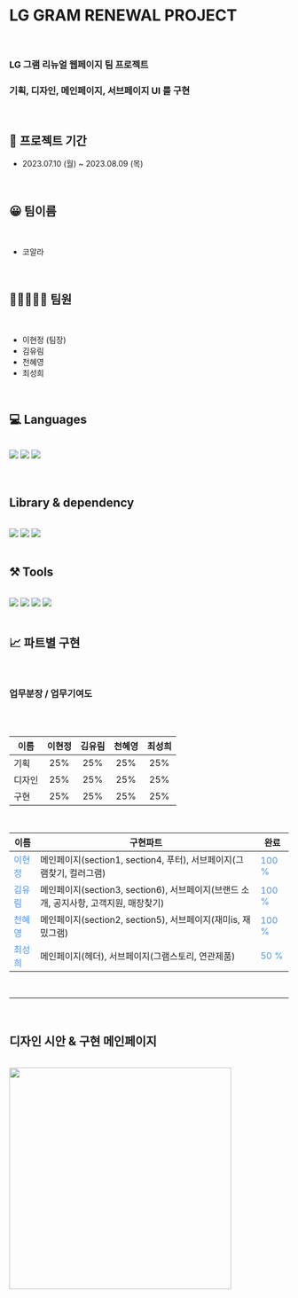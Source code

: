# LG GRAM RENEWAL PROJECT

<br>

### LG 그램 리뉴얼 웹페이지 팀 프로젝트

### 기획, 디자인, 메인페이지, 서브페이지 UI 를 구현

<br>

## 📁 프로젝트 기간

- 2023.07.10 (월) ~ 2023.08.09 (목)

<br>

## 😀 팀이름

<br>

- 코알라

<br>

## 🧑🏻‍🤝‍🧑🏻 팀원

<br>

- 이현정 (팀장)
- 김유림
- 천혜영
- 최성희

<br>

## 💻 Languages

<br>
<div>
  <img src="https://img.shields.io/badge/HTML5-E34F26?style=flat&logo=html5&logoColor=white"/>
  <img src="https://img.shields.io/badge/CSS3-1572B6?style=flat&logo=css3&logoColor=white"/>
  <img src="https://img.shields.io/badge/JAVASCRIPT-F7DF1E?style=flat&logo=javascript&logoColor=white"/>
</div>
<br>

<br>

## Library & dependency

<br>

<div>
<img src="https://img.shields.io/badge/JQUERY-0769AD?style=flat&logo=jquery&logoColor=white"/>
  <img src="https://img.shields.io/badge/BOOTSTRAP-7952B3?style=flat&logo=bootstrap&logoColor=white"/>
  <img src="https://img.shields.io/badge/normalizedotcss-E3695F?style=flat&logo=normalizedotcss&logoColor=white"/>
    
  
</div>

<br>

## ⚒️ Tools

<br>
<div>
  <img src="https://img.shields.io/badge/VISUALSTUDIOCODE-007ACC?style=flat&logo=VisualStudioCode&logoColor=white"/>
  <img src="https://img.shields.io/badge/SLACK-4A154B?style=flat&logo=Slack&logoColor=white"/>
  <img src="https://img.shields.io/badge/GITHUB-181717?style=flat&logo=Github&logoColor=white"/>
  <img src="https://img.shields.io/badge/figma-F24E1E?style=flat&logo=figma&logoColor=white"/>
</div>
<br>

## 📈 파트별 구현

<br>

### 업무분장 / 업무기여도

<br>

<br>

| 이름   | 이현정 | 김유림 | 천혜영 | 최성희 |
| ------ | :----: | :----: | :----: | :----: |
| 기획   |  25%   |  25%   |  25%   |  25%   |
| 디자인 |  25%   |  25%   |  25%   |  25%   |
| 구현   |  25%   |  25%   |  25%   |  25%   |

  <br>

| 이름                                    | 구현파트                                                                              | 완료                                   |
| --------------------------------------- | ------------------------------------------------------------------------------------- | -------------------------------------- |
| <div style="color:#4593fc">이현정</div> | 메인페이지(section1, section4, 푸터), 서브페이지(그램찾기, 컬러그램)                  | <div style="color:#4593fc">100 %</div> |
| <div style="color:#4593fc">김유림</div> | 메인페이지(section3, section6), 서브페이지(브랜드 소개, 공지사항, 고객지원, 매장찾기) | <div style="color:#4593fc">100 %</div> |
| <div style="color:#4593fc">천혜영</div> | 메인페이지(section2, section5), 서브페이지(재미is, 재밌그램)                          | <div style="color:#4593fc">100 %</div> |
| <div style="color:#4593fc">최성희</div> | 메인페이지(헤더), 서브페이지(그램스토리, 연관제품)                                    | <div style="color:#4593fc">50 %</div>  |

  <br>

---

<br>

## 디자인 시안 & 구현 메인페이지

<br>

<img src="https://velog.velcdn.com/images/hyunny123/post/a8573fa9-e20a-400c-aa3b-fc5b8bfd71ac/image.png" width="400px">

<br>
<br>

##

<br>
<br>
